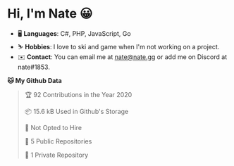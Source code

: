 # Hi, I'm Nate 😀
- 🖥️ **Languages**: C#, PHP, JavaScript, Go
- ⛷️ **Hobbies**: I love to ski and game when I'm not working on a project.
- ✉️ **Contact**: You can email me at nate@nate.gg or add me on Discord at nate#1853.

<!--START_SECTION:waka-->
**🐱 My Github Data** 

> 🏆 92 Contributions in the Year 2020
 > 
> 📦 15.6 kB Used in Github's Storage 
 > 
> 🚫 Not Opted to Hire
 > 
> 📜 5 Public Repositories
 > 
> 🔑 1 Private Repository 
 > 

<!--END_SECTION:waka-->
